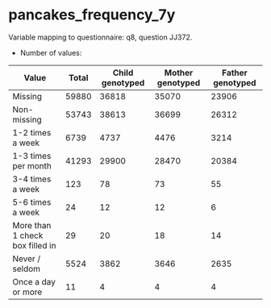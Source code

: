 # pancakes_frequency_7y
Variable mapping to questionnaire: q8, question JJ372.
- Number of values:

| Value | Total | Child genotyped | Mother genotyped | Father genotyped |
| ----- | ----- | --------------- | ---------------- | ---------------- |
| Missing | 59880 | 36818 | 35070 | 23906 |
| Non-missing | 53743 | 38613 | 36699 | 26312 |
| 1-2 times a week | 6739 | 4737 | 4476 |3214 |
| 1-3 times per month | 41293 | 29900 | 28470 |20384 |
| 3-4 times a week | 123 | 78 | 73 |55 |
| 5-6 times a week | 24 | 12 | 12 |6 |
| More than 1 check box filled in | 29 | 20 | 18 |14 |
| Never / seldom | 5524 | 3862 | 3646 |2635 |
| Once a day or more | 11 | 4 | 4 |4 |



